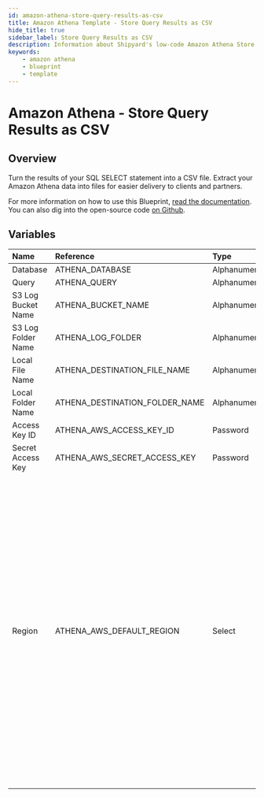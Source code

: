 ```yaml
---
id: amazon-athena-store-query-results-as-csv
title: Amazon Athena Template - Store Query Results as CSV
hide_title: true
sidebar_label: Store Query Results as CSV
description: Information about Shipyard's low-code Amazon Athena Store Query Results as CSV blueprint. Turn the results of your SQL SELECT statement into a CSV file. Extract your Amazon Athena data into files for easier delivery to clients and partners.
keywords:
    - amazon athena
    - blueprint
    - template
---
```


# Amazon Athena - Store Query Results as CSV

## Overview

Turn the results of your SQL SELECT statement into a CSV file. Extract your Amazon Athena data into files for easier delivery to clients and partners.

For more information on how to use this Blueprint, [read the documentation](https://www.shipyardapp.com/docs/blueprint-library/amazon-athena). You can also dig into the open-source code [on Github](https://github.com/shipyardapp/amazonathena-blueprints).

## Variables

| Name | Reference | Type | Required | Default | Options | Description |
|:---|:---|:---|:---|:---|:---|:---|
| Database | ATHENA_DATABASE | Alphanumeric | :white_check_mark: | - | - | - |
| Query | ATHENA_QUERY | Alphanumeric | :white_check_mark: | - | - | - |
| S3 Log Bucket Name | ATHENA_BUCKET_NAME | Alphanumeric | :white_check_mark: | - | - | - |
| S3 Log Folder Name | ATHENA_LOG_FOLDER | Alphanumeric | :heavy_minus_sign: | - | - | - |
| Local File Name | ATHENA_DESTINATION_FILE_NAME | Alphanumeric | :white_check_mark: | output.csv | - | - |
| Local Folder Name | ATHENA_DESTINATION_FOLDER_NAME | Alphanumeric | :heavy_minus_sign: | - | - | - |
| Access Key ID | ATHENA_AWS_ACCESS_KEY_ID | Password | :white_check_mark: | - | - | - |
| Secret Access Key | ATHENA_AWS_SECRET_ACCESS_KEY | Password | :white_check_mark: | - | - | - |
| Region | ATHENA_AWS_DEFAULT_REGION | Select | :white_check_mark: | us-east-2 | `us-east-2`, `us-east-1`, `us-west-1`, `us-west-2`, `af-south-1`, `ap-east-1`, `ap-south-1`, `ap-northeast-3`, `ap-northeast-2`, `ap-southeast-1`, `ap-southeast-2`, `ap-northeast-1`, `ca-central-1`, `cn-north-1`, `cn-northwest-1`, `eu-central-1`, `eu-west-1`, `eu-west-2`, `eu-south-1`, `eu-west-3`, `eu-north-1`, `sa-east-1`, `me-south-1` | - |


